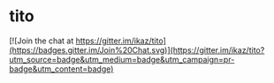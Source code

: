 # tito

[![Join the chat at https://gitter.im/ikaz/tito](https://badges.gitter.im/Join%20Chat.svg)](https://gitter.im/ikaz/tito?utm_source=badge&utm_medium=badge&utm_campaign=pr-badge&utm_content=badge)
